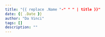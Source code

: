```yaml
---
title: "{{ replace .Name "-" " " | title }}"
date: {{ .Date }}
author: "Da Vinci"
tags: []
description: ""
---
```



